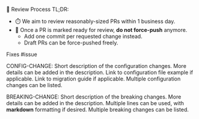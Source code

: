 📌 Review Process TL;DR:
- ⏱️ We aim to review reasonably-sized PRs within 1 business day.
- 🚫 Once a PR is marked ready for review, **do not force-push** anymore.
    - Add one commit per requested change instead.
    - Draft PRs can be force-pushed freely.

Fixes #issue

CONFIG-CHANGE: Short description of the configuration changes.
  More details can be added in the description.
  Link to configuration file example if applicable.
  Link to migration guide if applicable.
  Multiple configuration changes can be listed.

BREAKING-CHANGE: Short description of the breaking changes.
  More details can be added in the description.
  Multiple lines can be used, with **markdown** formatting if desired.
  Multiple breaking changes can be listed.
